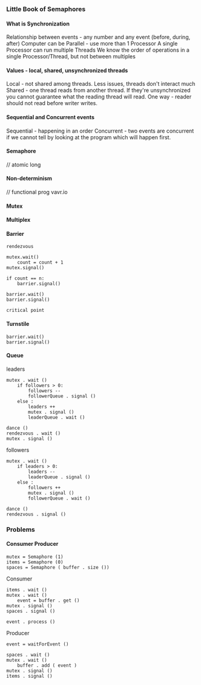 ### Little Book of Semaphores

#### What is Synchronization
Relationship between events - any number and any event (before, during, after) Computer can be Parallel - use more than 1 Processor A single Processor can run multiple Threads We know the order of operations in a single Processor/Thread, but not between multiples

#### Values - local, shared, unsynchronized threads
Local - not shared among threads. Less issues, threads don't interact much Shared - one thread reads from another thread. If they're unsynchronized you cannot guarantee what the reading thread will read. One way - reader should not read before writer writes.

#### Sequential and Concurrent events
Sequential - happening in an order Concurrent - two events are concurrent if we cannot tell by looking at the program which will happen first.

#### Semaphore
// atomic long

#### Non-determinism
// functional prog
vavr.io
#### Mutex

#### Multiplex 

#### Barrier
```
rendezvous

mutex.wait()
    count = count + 1
mutex.signal()

if count == n:
    barrier.signal()

barrier.wait()
barrier.signal()

critical point
```

#### Turnstile
```
barrier.wait()
barrier.signal()
```
#### Queue
leaders
```
mutex . wait ()
    if followers > 0:
        followers --
        followerQueue . signal ()
    else :
        leaders ++
        mutex . signal ()
        leaderQueue . wait ()

dance ()
rendezvous . wait ()
mutex . signal ()
```
followers
```
mutex . wait ()
    if leaders > 0:
        leaders --
        leaderQueue . signal ()
    else :
        followers ++
        mutex . signal ()
        followerQueue . wait ()

dance ()
rendezvous . signal ()
```

### Problems
#### Consumer Producer
```
mutex = Semaphore (1)
items = Semaphore (0)
spaces = Semaphore ( buffer . size ())
```
Consumer
```
items . wait ()
mutex . wait ()
    event = buffer . get ()
mutex . signal ()
spaces . signal ()

event . process ()
```
Producer
```
event = waitForEvent ()

spaces . wait ()
mutex . wait ()
    buffer . add ( event )
mutex . signal ()
items . signal ()
```